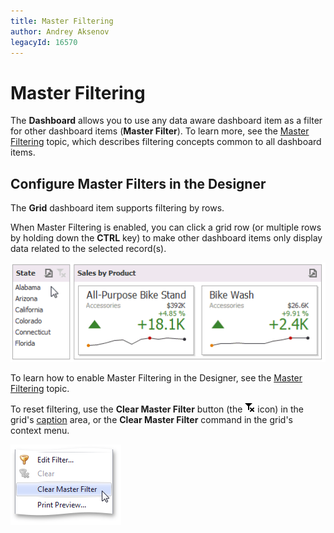 ```yaml
---
title: Master Filtering
author: Andrey Aksenov
legacyId: 16570
---
```

# Master Filtering
The **Dashboard** allows you to use any data aware dashboard item as a filter for other dashboard items (**Master Filter**). To learn more, see the [Master Filtering](../../../interactivity/master-filtering.md) topic, which describes filtering concepts common to all dashboard items.

## Configure Master Filters in the Designer
The **Grid** dashboard item supports filtering by rows.

When Master Filtering is enabled, you can click a grid row (or multiple rows by holding down the **CTRL** key) to make other dashboard items only display data related to the selected record(s).

![MainFeatures_MasterFiltering_Win](../../../../../images/img25347.gif)

To learn how to enable Master Filtering in the Designer, see the [Master Filtering](../../../interactivity/master-filtering.md) topic.

To reset filtering, use the **Clear Master Filter** button (the ![DataShaping_Interactivity_ClearSelection](../../../../../images/img19686.png) icon) in the grid's [caption](../../../dashboard-layout/dashboard-item-caption.md) area, or the **Clear Master Filter** command in the grid's context menu.

![ContextMenu_ClearMasterFilter](../../../../../images/img22716.png)